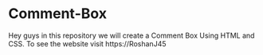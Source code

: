 # Comment-Box
Hey guys in this repository we will create a Comment Box Using HTML and CSS. To see the website visit https://RoshanJ45
